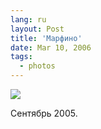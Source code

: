 ```yaml
---
lang: ru
layout: Post
title: 'Марфино'
date: Mar 10, 2006
tags:
  - photos
---
```


![](/images/blog/F0094-0001-color.jpg)

Сентябрь 2005.

